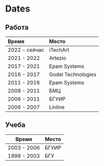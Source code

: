# Dates

## Работа

| Время         | Место              |
|:--------------|:-------------------|
| 2022 - сейчас | iTechArt           |
| 2021 - 2022   | Artezio            |
| 2017 - 2021   | Epam Systems       |
| 2016 - 2017   | Godel Technologies |
| 2011 - 2016   | Epam Systems       |
| 2008 - 2011   | БМЦ                |
| 2006 - 2011   | БГУИР              |
| 2006 - 2007   | Linline            |

## Учеба

| Время       | Место |
|-------------|-------|
| 2003 - 2006 | БГУИР |
| 1998 - 2003 | БГУ   |
